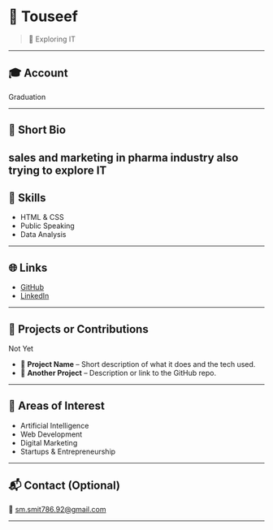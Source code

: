 # 👤 Touseef

> 📌 Exploring IT

---

## 🎓 Account
Graduation

---

## 🧾 Short Bio

sales and marketing in pharma industry also trying to explore IT 
---

## 💼 Skills

- HTML & CSS
- Public Speaking
- Data Analysis

---

## 🌐 Links

- [GitHub](https://github.com/touseef-smit)
- [LinkedIn](https://linkedin.com/in/Touseef-smit)

---

## 🚀 Projects or Contributions

Not Yet
- 📂 **Project Name** – Short description of what it does and the tech used.
- 📂 **Another Project** – Description or link to the GitHub repo.

---

## 🎯 Areas of Interest

- Artificial Intelligence
- Web Development
- Digital Marketing
- Startups & Entrepreneurship

---

## 📬 Contact (Optional)

📧 sm.smit786.92@gmail.com

---

